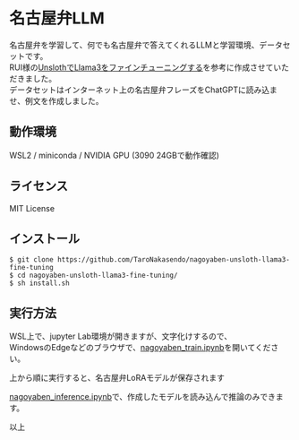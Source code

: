 # 名古屋弁LLM

名古屋弁を学習して、何でも名古屋弁で答えてくれるLLMと学習環境、データセットです。  
RUI様の[UnslothでLlama3をファインチューニングする](https://zenn.dev/the_exile/articles/unsloth-llama3-fine-tuning)を参考に作成させていただきました。  
データセットはインターネット上の名古屋弁フレーズをChatGPTに読み込ませ、例文を作成しました。

## 動作環境

WSL2 / miniconda / NVIDIA GPU (3090 24GBで動作確認)

## ライセンス

MIT License

## インストール

```terminal
$ git clone https://github.com/TaroNakasendo/nagoyaben-unsloth-llama3-fine-tuning
$ cd nagoyaben-unsloth-llama3-fine-tuning/
$ sh install.sh 
```
## 実行方法

WSL上で、jupyter Lab環境が開きますが、文字化けするので、  
WindowsのEdgeなどのブラウザで、[nagoyaben_train.ipynb](http://localhost:8888/lab/workspaces/auto-m/tree/nagoyaben_train.ipynb)を開いてください。

上から順に実行すると、名古屋弁LoRAモデルが保存されます

[nagoyaben_inference.ipynb](http://localhost:8888/lab/workspaces/auto-m/tree/nagoyaben_inference.ipynb)で、作成したモデルを読み込んで推論のみできます。

以上



